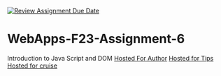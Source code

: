 [![Review Assignment Due Date](https://classroom.github.com/assets/deadline-readme-button-24ddc0f5d75046c5622901739e7c5dd533143b0c8e959d652212380cedb1ea36.svg)](https://classroom.github.com/a/b9NC0g7h)
# WebApps-F23-Assignment-6
Introduction to Java Script and DOM
[Hosted For Author](https://44-563-webapps-f23.github.io/44563-webapps-f23-assignment6-Skr299/author.htm/)
[Hosted for Tips](https://44-563-webapps-f23.github.io/44563-webapps-f23-assignment6-Skr299/tips.html/)
[Hosted for cruise](https://44-563-webapps-f23.github.io/44563-webapps-f23-assignment6-Skr299/cruise.html/)

